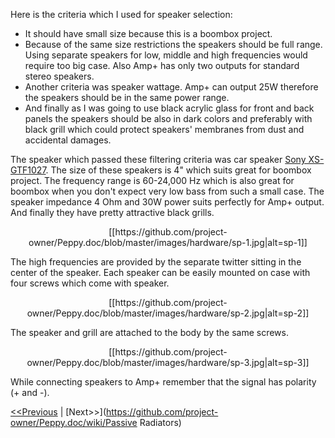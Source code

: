 Here is the criteria which I used for speaker selection:
* It should have small size because this is a boombox project. 
* Because of the same size restrictions the speakers should be full range. Using separate speakers for low, middle and high frequencies would require too big case. Also Amp+ has only two outputs for standard stereo speakers.
* Another criteria was speaker wattage. Amp+ can output 25W therefore the speakers should be in the same power range. 
* And finally as I was going to use black acrylic glass for front and back panels the speakers should be also in dark colors and preferably with black grill which could protect speakers' membranes from dust and accidental damages.

The speaker which passed these filtering criteria was car speaker [Sony XS-GTF1027](http://www.amazon.com/gp/product/B004WEZM7Q). The size of these speakers is 4" which suits great for boombox project. The frequency range is 60-24,000 Hz which is also great for boombox when you don't expect very low bass from such a small case. The speaker impedance 4 Ohm and 30W power suits perfectly for Amp+ output. And finally they have pretty attractive black grills.
<p align="center">
[[https://github.com/project-owner/Peppy.doc/blob/master/images/hardware/sp-1.jpg|alt=sp-1]]
</p>
The high frequencies are provided by the separate twitter sitting in the center of the speaker. Each speaker can be easily mounted on case with four screws which come with speaker.
<p align="center">
[[https://github.com/project-owner/Peppy.doc/blob/master/images/hardware/sp-2.jpg|alt=sp-2]]
</p>
The speaker and grill are attached to the body by the same screws.
<p align="center">
[[https://github.com/project-owner/Peppy.doc/blob/master/images/hardware/sp-3.jpg|alt=sp-3]]
</p>
While connecting speakers to Amp+ remember that the signal has polarity (+ and -).

[<<Previous](https://github.com/project-owner/Peppy.doc/wiki/Touchscreen) | [Next>>](https://github.com/project-owner/Peppy.doc/wiki/Passive Radiators)